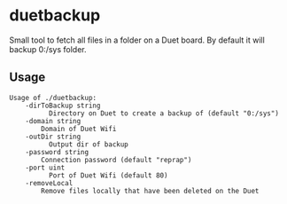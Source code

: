 # duetbackup
Small tool to fetch all files in a folder on a Duet board.
By default it will backup 0:/sys folder.

## Usage
```
Usage of ./duetbackup:
    -dirToBackup string
          Directory on Duet to create a backup of (default "0:/sys")
    -domain string
        Domain of Duet Wifi
    -outDir string
          Output dir of backup
    -password string
        Connection password (default "reprap")
    -port uint
          Port of Duet Wifi (default 80)
    -removeLocal
        Remove files locally that have been deleted on the Duet
```
